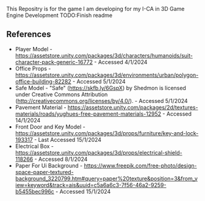 This Repositry is for the game I am developing for my I-CA in 3D Game Engine Development TODO:Finish readme

## References
- Player Model - https://assetstore.unity.com/packages/3d/characters/humanoids/suit-character-pack-generic-16772 - Accessed 4/1/2024
- Office Props - https://assetstore.unity.com/packages/3d/environments/urban/polygon-office-building-82282 - Accessed 5/1/2024
- Safe Model - "Safe" (https://skfb.ly/6GspX) by Shedmon is licensed under Creative Commons Attribution (http://creativecommons.org/licenses/by/4.0/). - Accessed 5/1/2024
- Pavement Material - https://assetstore.unity.com/packages/2d/textures-materials/roads/yughues-free-pavement-materials-12952 - Accessed 14/1/2024
- Front Door and Key Model - https://assetstore.unity.com/packages/3d/props/furniture/key-and-lock-193317 - Last Accessed 15/1/2024
- Electrical Box - https://assetstore.unity.com/packages/3d/props/electrical-shield-118266 - Accessed 8/1/2024
- Paper For Ui Background - https://www.freepik.com/free-photo/design-space-paper-textured-background_3220799.htm#query=paper%20texture&position=3&from_view=keyword&track=ais&uuid=c5a6a6c3-7f56-46a2-9259-b5455bec996c - Accessed 15/1/2024
